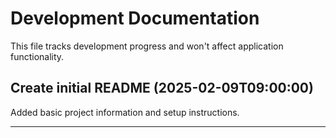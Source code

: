 # Development Documentation

This file tracks development progress and won't affect application functionality.

## Create initial README (2025-02-09T09:00:00)

Added basic project information and setup instructions.

---

